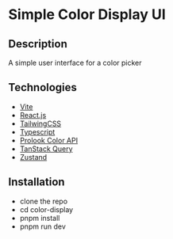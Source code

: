 # Simple Color Display UI

## Description

A simple user interface for a color picker

## Technologies

-   [Vite](https://vite.dev/guide/)
-   [React.js](https://react.dev/)
-   [TailwingCSS](https://tailwindcss.com/)
-   [Typescript](https://www.typescriptlang.org/)
-   [Prolook Color API](https://api.prolook.com/api/colors/prolook)
-   [TanStack Query](https://tanstack.com/query/v3)
-   [Zustand](https://zustand.docs.pmnd.rs/getting-started/introduction)

## Installation

-   clone the repo
-   cd color-display
-   pnpm install
-   pnpm run dev
